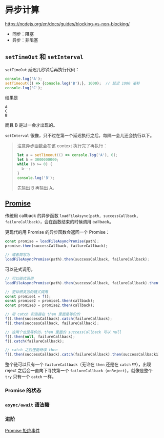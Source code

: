 # 异步计算

<https://nodejs.org/en/docs/guides/blocking-vs-non-blocking/>

- 同步：阻塞
- 异步：非阻塞

## `setTimeOut` 和 `setInterval`

`setTimeOut` 延迟几秒钟后再执行代码：

```javascript
console.log('A');
setTimeout(() => {console.log('B');}, 1000);  // 延迟 1000 毫秒
console.log('C');
```

结果是
```text
A
C
B
```

而且 B 是过一会才出现的。

`setInterval` 很像，只不过在第一个延迟执行之后，每隔一会儿还会执行以下。

> 注意异步函数会在该 context 执行完了再执行：
>
> ```javascript
> let a = setTimeout(() => console.log('A'), 0);
> let b = 3000000000;
> while (b >= 0) {
>   b--;
> }
> console.log('B');
> ```
>
> 先输出 B 再输出 A。


## [Promise](https://developer.mozilla.org/zh-CN/docs/Web/JavaScript/Guide/Using_promises)

传统用 callback 的异步函数 `loadFileAsync(path, successCallback, failureCallback)`，会在函数结束的时候调用 callback。

更现代的用 Promise 的异步函数会返回一个 Promise：

```javascript
const promise = loadFileAsyncPromise(path);
promise.then(successCallback, failureCallback);

// 或者简写为
loadFileAsyncPromise(path).then(successCallback, failureCallback);
```

可以链式调用。

```javascript
// 可以链式调用
loadFileAsyncPromise(path).then(successCallback, failureCallback).then(successCallback1, failureCallback1);

// 更详细灵活的链式调用
const promise1 = f();
const promise2 = promise1.then(callback);
const promise3 = promise2.then(callback);

// 用 catch 和直接在 then 里面是等价的
f().then(successCallback).catch(failureCallback);
f().then(successCallback, failureCallback);

// 这两个也是等价的，then 里面的 successCallback 可以 null
f().then(null, failureCallback);
f().catch(failureCallback);

// catch 之后还能继续 then
f().then(successCallback).catch(failureCallback).then(successCallback1);
```

整个链可以只有一个 `failureCallback`（无论在 `then` 还是在 `catch` 中），出现 reject 之后会一直向下寻找第一个 `failureCallback`（`onReject`），就像是整个 `try` 只有一个 `catch` 一样。

### Promise 的状态

### `async/await` 语法糖

### 进阶

[Promise 拒绝事件](https://developer.mozilla.org/zh-CN/docs/Web/JavaScript/Guide/Using_promises#promise_拒绝事件)
